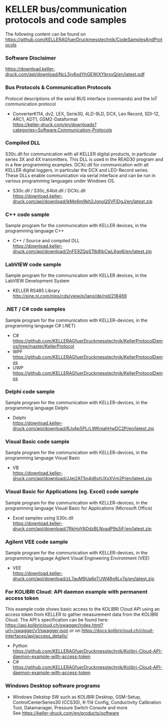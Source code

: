 # KELLER bus/communication protocols and code samples 
The following content can be found on https://github.com/KELLERAGfuerDruckmesstechnik/CodeSamplesAndProtocols  

### Software Disclaimer  
https://download.keller-druck.com/api/download/NcL5jy6xdYhGEWiXYbrsvQ/en/latest.pdf

### Bus Protocols & Communication Protocols
Protocol descriptions of the serial BUS interface (commands) and the IoT communication protocol  

- ConverterK114, dv2, LEX, Serie30, 4LD-9LD, DCX, Leo Record, SDI-12, ARC1, ADT1, GSM2-Dataformat  
https://keller-druck.com/en/downloads?categories=Software.Communication-Protocols

### Compiled DLL 
S30c.dll for communication with all KELLER digital products, in particular series 3X and 4X transmitters. This DLL is used in the READ30 program and in a few programming examples.
DCXc.dll for communication with all KELLER digital loggers, in particular the DCX and LEO-Record series.  
These DLLs enable communication via serial interface and can be run in various programming languages under Windows OS.

- S30c.dll / S30c_64bit.dll / DCXc.dll  
https://download.keller-druck.com/api/download/ikMe6m9kh2JgnoQSVFiDgJ/en/latest.zip

### C++ code sample
Sample program for the communication with KELLER devices, in the programming language C++  

- C++ / Source and compiled DLL  
https://download.keller-druck.com/api/download/2nFE9ZQgSTtb8ibCwL6gq6/en/latest.zip

### LabVIEW code sample
Sample program for the communication with KELLER devices, in the LabVIEW Development System
- KELLER RS485 Library  
http://sine.ni.com/nips/cds/view/p/lang/de/nid/218469 

### .NET / C# code samples
Sample program for the communication with KELLER-devices, in the programming language C# (.NET)  
- C#  
https://github.com/KELLERAGfuerDruckmesstechnik/KellerProtocolDemos/tree/master/KellerProtocol  
- WPF  
https://github.com/KELLERAGfuerDruckmesstechnik/KellerProtocolDemos  
- UWP  
https://github.com/KELLERAGfuerDruckmesstechnik/KellerProtocolDemos  
  
### Delphi code sample
Sample program for the communication with KELLER-devices, in the programming language Delphi
- Delphi  
https://download.keller-druck.com/api/download/RJvAp5PLrLWKniahHwDC2P/en/latest.zip

### Visual Basic code sample
Sample program for the communication with KELLER-devices, in the programming language Visual Basic  
- VB  
https://download.keller-druck.com/api/download/JJei2AT5n4d6xtUXsXVm2P/en/latest.zip

### Visual Basic for Applications (eg. Excel) code sample
Sample program for the communication with KELLER-devices, in the programming language Visual Basic for Applications (Microsoft Office)  
- Excel samples using S30c.dll  
https://download.keller-druck.com/api/download/7RkHoYADdzBLNvadP9s5iF/en/latest.zip

### Agilent VEE code sample
Sample program for the communication with KELLER-devices, in the programming language Agilent Visual Engineering Environment (VEE)  
- VEE  
https://download.keller-druck.com/api/download/zL7auM9Ua6eTUW48g8Lv7a/en/latest.zip

### For KOLIBRI Cloud: API daemon example with permanent access token
This example code shows basic access to the KOLIBRI Cloud API using an access token from KELLER to gather measurement data from the KOLIBRI Cloud. The API's specification can be found here: https://api.kolibricloud.ch/swagger/index.html?url=/swagger/v1/swagger.json or
on https://docs.kolibricloud.ch/cloud-interfaces/api/access_details/
- Python  
https://github.com/KELLERAGfuerDruckmesstechnik/Kolibri-Cloud-API-daemon-example-with-access-token
- C#  
https://github.com/KELLERAGfuerDruckmesstechnik/Kolibri-Cloud-API-daemon-example-with-access-token

### Windows Desktop software programs
- Windows Dekstop SW such as KOLIBRI Desktop, GSM-Setup, ControlCenterSeries30 (CCS30), K-114 Config, Conductivity Calibration Tool, Datamanager, Pressure Switch Console and more  
See https://keller-druck.com/en/products/software
